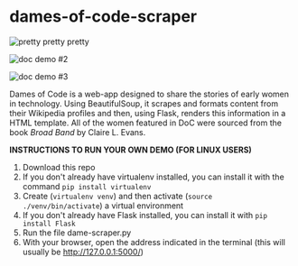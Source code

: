# dames-of-code-scraper

![pretty pretty pretty](https://github.com/user-attachments/assets/15bb7d52-547e-40bc-b110-2a53d379f3ff)

![doc demo #2](https://github.com/user-attachments/assets/71edf963-fb35-47e0-8cc7-176219f62026)

![doc demo #3](https://github.com/user-attachments/assets/38f16517-e55e-47fe-9d91-56c382c59067)

Dames of Code is a web-app designed to share the stories of early women in technology. Using BeautifulSoup, it scrapes and formats content from their Wikipedia profiles and then, using Flask, renders this information in a HTML template. All of the women featured in DoC were sourced from the book _Broad Band_ by Claire L. Evans.

**INSTRUCTIONS TO RUN YOUR OWN DEMO (FOR LINUX USERS)**
1) Download this repo
2) If you don't already have virtualenv installed, you can install it with the command ```pip install virtualenv```
3) Create (```virtualenv venv```) and then activate (```source ./venv/bin/activate```) a virtual environment
4) If you don't already have Flask installed, you can install it with ```pip install Flask```
5) Run the file dame-scraper.py
6) With your browser, open the address indicated in the terminal (this will usually be http://127.0.0.1:5000/)
